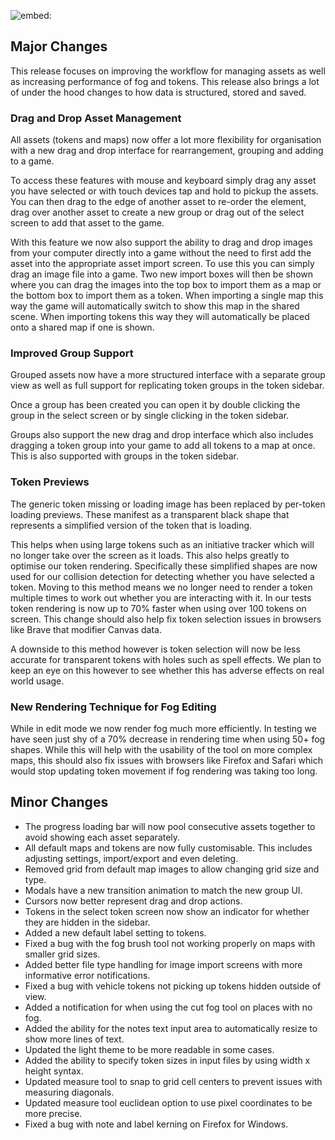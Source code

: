 ![embed:](https://www.youtube.com/embed/hFUo8LzHI6s)

## Major Changes

This release focuses on improving the workflow for managing assets as well as increasing performance of fog and tokens. This release also brings a lot of under the hood changes to how data is structured, stored and saved.

### Drag and Drop Asset Management

All assets (tokens and maps) now offer a lot more flexibility for organisation with a new drag and drop interface for rearrangement, grouping and adding to a game.

To access these features with mouse and keyboard simply drag any asset you have selected or with touch devices tap and hold to pickup the assets. You can then drag to the edge of another asset to re-order the element, drag over another asset to create a new group or drag out of the select screen to add that asset to the game.

With this feature we now also support the ability to drag and drop images from your computer directly into a game without the need to first add the asset into the appropriate asset import screen. To use this you can simply drag an image file into a game. Two new import boxes will then be shown where you can drag the images into the top box to import them as a map or the bottom box to import them as a token. When importing a single map this way the game will automatically switch to show this map in the shared scene. When importing tokens this way they will automatically be placed onto a shared map if one is shown.

### Improved Group Support

Grouped assets now have a more structured interface with a separate group view as well as full support for replicating token groups in the token sidebar.

Once a group has been created you can open it by double clicking the group in the select screen or by single clicking in the token sidebar.

Groups also support the new drag and drop interface which also includes dragging a token group into your game to add all tokens to a map at once. This is also supported with groups in the token sidebar.

### Token Previews

The generic token missing or loading image has been replaced by per-token loading previews.
These manifest as a transparent black shape that represents a simplified version of the token that is loading.

This helps when using large tokens such as an initiative tracker which will no longer take over the screen as it loads.
This also helps greatly to optimise our token rendering. Specifically these simplified shapes are now used for our collision detection for detecting whether you have selected a token. Moving to this method means we no longer need to render a token multiple times to work out whether you are interacting with it. In our tests token rendering is now up to 70% faster when using over 100 tokens on screen. This change should also help fix token selection issues in browsers like Brave that modifier Canvas data.

A downside to this method however is token selection will now be less accurate for transparent tokens with holes such as spell effects. We plan to keep an eye on this however to see whether this has adverse effects on real world usage.

### New Rendering Technique for Fog Editing

While in edit mode we now render fog much more efficiently. In testing we have seen just shy of a 70% decrease in rendering time when using 50+ fog shapes. While this will help with the usability of the tool on more complex maps, this should also fix issues with browsers like Firefox and Safari which would stop updating token movement if fog rendering was taking too long.

## Minor Changes

- The progress loading bar will now pool consecutive assets together to avoid showing each asset separately.
- All default maps and tokens are now fully customisable. This includes adjusting settings, import/export and even deleting.
- Removed grid from default map images to allow changing grid size and type.
- Modals have a new transition animation to match the new group UI.
- Cursors now better represent drag and drop actions.
- Tokens in the select token screen now show an indicator for whether they are hidden in the sidebar.
- Added a new default label setting to tokens.
- Fixed a bug with the fog brush tool not working properly on maps with smaller grid sizes.
- Added better file type handling for image import screens with more informative error notifications.
- Fixed a bug with vehicle tokens not picking up tokens hidden outside of view.
- Added a notification for when using the cut fog tool on places with no fog.
- Added the ability for the notes text input area to automatically resize to show more lines of text.
- Updated the light theme to be more readable in some cases.
- Added the ability to specify token sizes in input files by using width x height syntax.
- Updated measure tool to snap to grid cell centers to prevent issues with measuring diagonals.
- Updated measure tool euclidean option to use pixel coordinates to be more precise.
- Fixed a bug with note and label kerning on Firefox for Windows.
